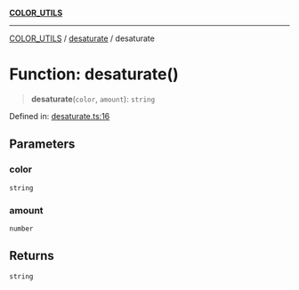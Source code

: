 [**COLOR_UTILS**](../../README.md)

***

[COLOR_UTILS](../../README.md) / [desaturate](../README.md) / desaturate

# Function: desaturate()

> **desaturate**(`color`, `amount`): `string`

Defined in: [desaturate.ts:16](https://github.com/dailker/everyutil/blob/54be0bab567ca8e189c5982902c59f3b7981d51d/src/color/desaturate.ts#L16)

## Parameters

### color

`string`

### amount

`number`

## Returns

`string`
